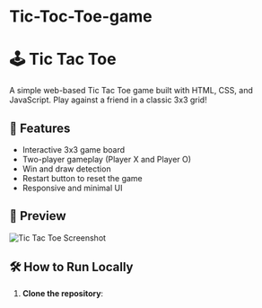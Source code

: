 # Tic-Toc-Toe-game
# 🕹️ Tic Tac Toe

A simple web-based Tic Tac Toe game built with HTML, CSS, and JavaScript. Play against a friend in a classic 3x3 grid!

## 🚀 Features

- Interactive 3x3 game board
- Two-player gameplay (Player X and Player O)
- Win and draw detection
- Restart button to reset the game
- Responsive and minimal UI

## 📸 Preview

![Tic Tac Toe Screenshot](screenshot.png) <!-- Add a screenshot file to your repo -->

## 🛠️ How to Run Locally

1. **Clone the repository**:
   ```bash
  
